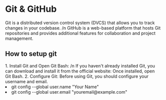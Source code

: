 # Git & GitHub 
Git is a distributed version control system (DVCS) that allows you to track changes in your codebase. /n
GitHub is a web-based platform that hosts Git repositories and provides additional features for collaboration and project management.
<br>
<h2> How to setup git </h2>
1. Install Git and Open Git Bash: /n
If you haven't already installed Git, you can download and install it from the official website: Once installed, open Git Bash.
2. Configure Git:
Before using Git, you should configure your username and email.
<li>git config --global user.name "Your Name"</li>
<li>git config --global user.email "youremail@example.com"</li>


